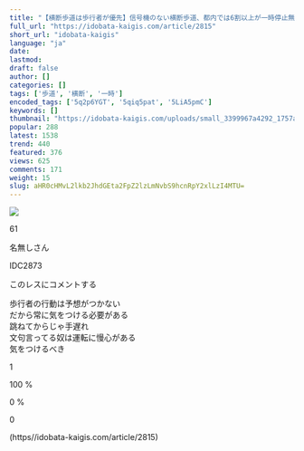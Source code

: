 ```yaml
---
title: "【横断歩道は歩行者が優先】信号機のない横断歩道、都内では6割以上が一時停止無視… なぜ止まらないのか？"
full_url: "https://idobata-kaigis.com/article/2815"
short_url: "idobata-kaigis"
language: "ja"
date: 
lastmod: 
draft: false
author: []
categories: []
tags: ['歩道', '横断', '一時']
encoded_tags: ['5q2p6YGT', '5qiq5pat', '5LiA5pmC']
keywords: []
thumbnail: "https://idobata-kaigis.com/uploads/small_3399967a4292_1757ab3463.jpg"
popular: 288
latest: 1538
trend: 440
featured: 376
views: 625
comments: 171
weight: 15
slug: aHR0cHMvL2lkb2JhdGEta2FpZ2lzLmNvbS9hcnRpY2xlLzI4MTU=
---
```


![](https://idobata-kaigis.com/uploads/small_3399967a4292_1757ab3463.jpg)

<div><p class='text-pink-100 text-sm'><p class='mr-2'>61</p><p class='mr-2'>名無しさん</p><p class='hidden xlinline-block'>IDC2873</p></p><p class='flex items-center text-gray-400'><p class='text-xs mdtext-sm hovercursor-pointer'>このレスにコメントする</p></p><p class='px-2 lgpx-8'><p class='tracking-wide break-all text-blue-500 text-base lgtext-lg'>歩行者の行動は予想がつかない<br>だから常に気をつける必要がある<br>跳ねてからじゃ手遅れ<br>文句言ってる奴は運転に慢心がある<br>気をつけるべき</p></p><p class='flex items-center mr-2 hovercursor-pointer'><p class='pl-1 text-sm mdtext-base'>1</p></p><p class=' w-full h-full bg-gray-200 absolute '></p><p class='text-white text-xs text-center'>100 %</p><p class='text-white text-xs text-center'>0 %</p><p class='flex items-center mr-2 hovercursor-pointer'><p class='pl-1 text-sm mdtext-base'>0</p></p></div>

(https//idobata-kaigis.com/article/2815)

